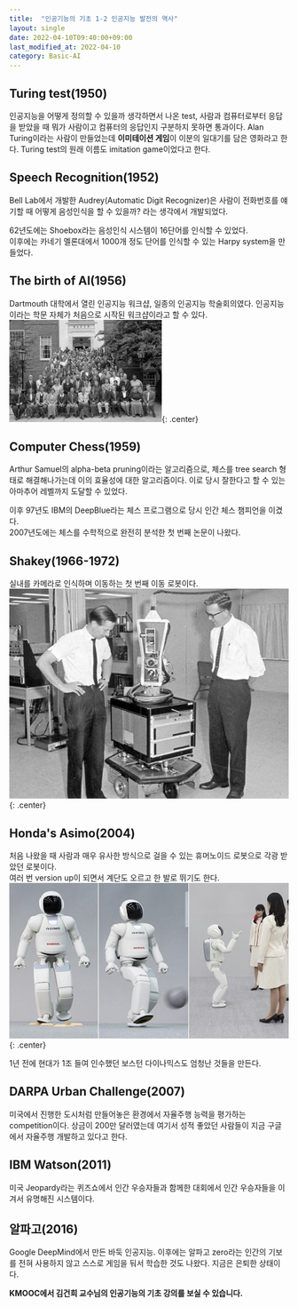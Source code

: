```yaml
---
title:  "인공기능의 기초 1-2 인공지능 발전의 역사"
layout: single
date: 2022-04-10T09:40:00+09:00
last_modified_at: 2022-04-10
category: Basic-AI
---
```


## Turing test(1950)
인공지능을 어떻게 정의할 수 있을까 생각하면서 나온 test, 사람과 컴퓨터로부터 응답을 받았을 때 뭐가 사람이고 컴퓨터의 응답인지 구분하지 못하면 통과이다. Alan Turing이라는 사람이 만들었는데 **이미테이션 게임**이 이분의 일대기를 담은 영화라고 한다. Turing test의 원래 이름도 imitation game이었다고 한다.  

## Speech Recognition(1952)
Bell Lab에서 개발한 Audrey(Automatic Digit Recognizer)은 사람이 전화번호를 얘기할 때 어떻게 음성인식을 할 수 있을까? 라는 생각에서 개발되었다.  
  
62년도에는 Shoebox라는 음성인식 시스템이 16단어를 인식할 수 있었다.  
이후에는 카네기 멜론대에서 1000개 정도 단어를 인식할 수 있는 Harpy system을 만들었다.  
  
## The birth of AI(1956)
Dartmouth 대학에서 열린 인공지능 워크샵, 일종의 인공지능 학술회의였다. 인공지능이라는 학문 자체가 처음으로 시작된 워크샵이라고 할 수 있다.  
![the birth of AI](/assets/img/2022-04-10-Basic-AI-1-2/2.jpg){: .center}  
  
## Computer Chess(1959)
Arthur Samuel의 alpha-beta pruning이라는 알고리즘으로, 체스를 tree search 형태로 해결해나가는데 이의 효율성에 대한 알고리즘이다. 이로 당시 잘한다고 할 수 있는 아마추어 레벨까지 도달할 수 있었다.  
  
이후 97년도 IBM의 DeepBlue라는 체스 프로그램으로 당시 인간 체스 챔피언을 이겼다.  
2007년도에는 체스를 수학적으로 완전히 분석한 첫 번째 논문이 나왔다.  
  
## Shakey(1966-1972)
실내를 카메라로 인식하며 이동하는 첫 번째 이동 로봇이다.  
![Shakey](/assets/img/2022-04-10-Basic-AI-1-2/1.png){: .center}  
  
## Honda's Asimo(2004)
처음 나왔을 때 사람과 매우 유사한 방식으로 걸을 수 있는 휴머노이드 로봇으로 각광 받았던 로봇이다.  
여러 번 version up이 되면서 계단도 오르고 한 발로 뛰기도 한다.  
![Asimo](/assets/img/2022-04-10-Basic-AI-1-2/3.jpg){: .center}  

1년 전에 현대가 1조 들여 인수했던 보스턴 다이나믹스도 엄청난 것들을 만든다.  
  
## DARPA Urban Challenge(2007)
미국에서 진행한 도시처럼 만들어놓은 환경에서 자율주행 능력을 평가하는 competition이다. 상금이 200만 달러였는데 여기서 성적 좋았던 사람들이 지금 구글에서 자율주행 개발하고 있다고 한다.  

## IBM Watson(2011)
미국 Jeopardy라는 퀴즈쇼에서 인간 우승자들과 함께한 대회에서 인간 우승자들을 이겨서 유명해진 시스템이다.  

## 알파고(2016)
Google DeepMind에서 만든 바둑 인공지능. 이후에는 알파고 zero라는 인간의 기보를 전혀 사용하지 않고 스스로 게임을 둬서 학습한 것도 나왔다. 지금은 은퇴한 상태이다.  


**KMOOC에서 김건희 교수님의 인공기능의 기초 강의를 보실 수 있습니다.**
